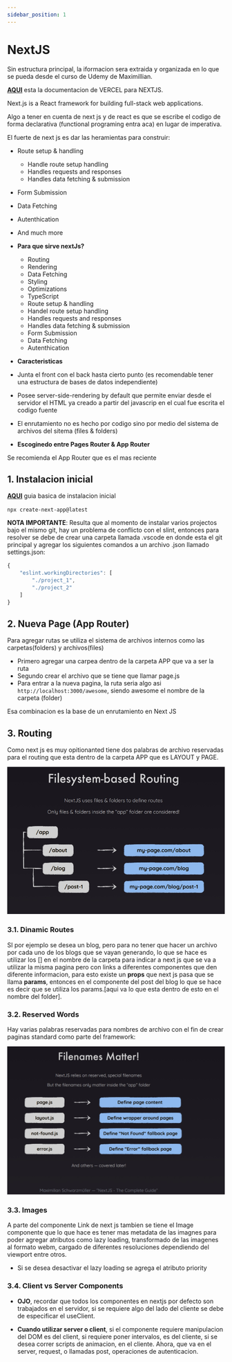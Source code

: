 ```yaml
---
sidebar_position: 1
---
```


# NextJS

Sin estructura principal, la iformacion sera extraida y organizada en lo que se pueda desde el curso de Udemy de Maximillian.

[**AQUI**](https://nextjs.org/docs) esta la documentacion de VERCEL para NEXTJS.

Next.js is a React framework for building full-stack web applications.

Algo a tener en cuenta de next js y de react es que se escribe el codigo de forma declarativa (functional programing entra aca) en lugar de imperativa.

El fuerte de next js es dar las heramientas para construir:

- Route setup & handling
  - Handle route setup handling
  - Handles requests and responses
  - Handles data fetching & submission
- Form Submission
- Data Fetching
- Autenthication
- And much more

- **Para que sirve nextJs?**

  - Routing
  - Rendering
  - Data Fetching
  - Styling
  - Optimizations
  - TypeScript
  - Route setup & handling
  - Handel route setup handling
  - Handles requests and responses
  - Handles data fetching & submission
  - Form Submission
  - Data Fetching
  - Autenthication

- **Caracteristicas**

- Junta el front con el back hasta cierto punto (es recomendable tener una estructura de bases de datos independiente)
- Posee server-side-rendering by default que permite enviar desde el servidor el HTML ya creado a partir del javascrip en el cual fue escrita el codigo fuente
- El enrutamiento no es hecho por codigo sino por medio del sistema de archivos del sitema (files & folders)

- **Escoginedo entre Pages Router & App Router**

Se recomienda el App Router que es el mas reciente

## 1. Instalacion inicial

[**AQUI**](https://nextjs.org/docs/getting-started/installation) guia basica de instalacion inicial

`npx create-next-app@latest`

**NOTA IMPORTANTE**: Resulta que al momento de instalar varios projectos bajo el mismo git, hay un problema de conflicto con el slint, entonces para resolver se debe de crear una carpeta llamada .vscode en donde esta el git principal y agregar los siguientes comandos a un archivo .json llamado settings.json:

```javascript
{
    "eslint.workingDirectories": [
        "./project_1",
        "./project_2"
    ]
}
```

## 2. Nueva Page (App Router)

Para agregar rutas se utiliza el sistema de archivos internos como las carpetas(folders) y archivos(files)

- Primero agregar una carpea dentro de la carpeta APP que va a ser la ruta
- Segundo crear el archivo que se tiene que llamar page.js
- Para entrar a la nueva pagina, la ruta seria algo asi `http://localhost:3000/awesome`, siendo awesome el nombre de la carpeta (folder)

Esa combinacion es la base de un enrutamiento en Next JS

## 3. Routing

Como next js es muy opitionanted tiene dos palabras de archivo reservadas para el routing que esta dentro de la carpeta APP que es LAYOUT y PAGE.

![**RESERVED WORDS**](../src/images/nextjs%20diapositivas/001-routing.jpg)

### 3.1. Dinamic Routes

SI por ejemplo se desea un blog, pero para no tener que hacer un archivo por cada uno de los blogs que se vayan generando, lo que se hace es utilizar los [] en el nombre de la carpeta para indicar a next js que se va a utilizar la misma pagina pero con links a diferentes componentes que den diferente informacion, para esto existe un **props** que next js pasa que se llama **params**, entonces en el componente del post del blog lo que se hace es decir que se utiliza los params.[aqui va lo que esta dentro de esto en el nombre del folder].

### 3.2. Reserved Words

Hay varias palabras reservadas para nombres de archivo con el fin de crear paginas standard como parte del framework:

![**RESERVED WORDS**](../src/images/nextjs%20diapositivas/002-reservedRoutingWords.jpg)

### 3.3. Images

A parte del componente Link de next js tambien se tiene el Image componente que lo que hace es tener mas metadata de las imagnes para poder agregar atributos como lazy loading, transformado de las imagenes al formato webm, cargado de diferentes resoluciones dependiendo del viewport entre otros.

- Si se desea desactivar el lazy loading se agrega el atributo priority

### 3.4. Client vs Server Components

- **OJO**, recordar que todos los componentes en nextjs por defecto son trabajados en el servidor, si se requiere algo del lado del cliente se debe de especificar el useClient.

- **Cuando utilizar server o client**, si el componente requiere manipulacion del DOM es del client, si requiere poner intervalos, es del cliente, si se desea correr scripts de animacion, en el cliente. Ahora, que va en el server, request, o llamadas post, operaciones de autenticacion.
